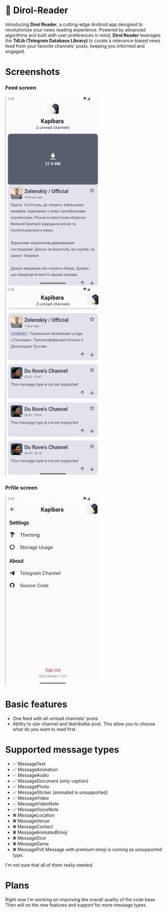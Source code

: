 # :newspaper: Dirol-Reader
Introducing **Dirol Reader**, a cutting-edge Android app designed to revolutionize your news reading experience. Powered by advanced algorithms and built with user preferences in mind, **Dirol Reader** leverages the **TdLib (Telegram Database Library)** to curate a relevance-based news feed from your favorite channels' posts, keeping you informed and engaged.

# Screenshots
### Feed screen
<img src="screenshots/feed1.png" width="300">
<img src="screenshots/feed2.png" width="300">

### Prfile screen
<img src="screenshots/profile.png" width="300">

# Basic features
- One feed with all unread channels' posts
- Ability to star channel and like/dislike post. This allow you to choose what do you want to read first.

# Supported message types
- :white_check_mark: MessageText
- :white_check_mark: MessageAnimation
- :white_check_mark: MessageAudio
- :white_check_mark: MessageDocument (only caption)
- :white_check_mark: MessagePhoto
- :white_check_mark: MessageSticker (animated is unsupported)
- :white_check_mark: MessageVideo
- :white_check_mark: MessageVideoNote
- :white_check_mark: MessageVoiceNote
- :x: MessageLocation
- :x: MessageVenue
- :x: MessageContact
- :x: MessageAnimatedEmoji
- :x: MessageDice
- :x: MessageGame
- :x: MessagePoll
Message with premium emoji is coming as unsupported type.

I'm not sure that all of them really needed.

# Plans
Right now I'm working on improving the overall quality of the code base. Then will on the new features and support for more message types.
